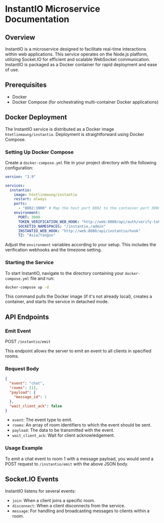 # InstantIO Microservice Documentation

## Overview

InstantIO is a microservice designed to facilitate real-time interactions within web applications. This service operates on the Node.js platform, utilizing Socket.IO for efficient and scalable WebSocket communication. InstantIO is packaged as a Docker container for rapid deployment and ease of use.

## Prerequisites

- Docker
- Docker Compose (for orchestrating multi-container Docker applications)

## Docker Deployment

The InstantIO service is distributed as a Docker image `htetlinmaung/instantio`. Deployment is straightforward using Docker Compose.

### Setting Up Docker Compose

Create a `docker-compose.yml` file in your project directory with the following configuration:

```yml
version: "3.9"

services:
  instantio:
    image: htetlinmaung/instantio
    restart: always
    ports:
      - "8002:3000" # Map the host port 8002 to the container port 3000
    environment:
      PORT: 3000
      TOKEN_VERIFICATION_WEB_HOOK: "http://web:8080/api/auth/verify-token"
      SOCKETIO_NAMESPACES: "/instantio,/admin"
      INSTANTIO_WEB_HOOK: "http://web:8080/api/instantio/hook"
      TZ: "Asia/Yangon"
```

Adjust the `environment` variables according to your setup. This includes the verification webhooks and the timezone setting.

### Starting the Service

To start InstantIO, navigate to the directory containing your `docker-compose.yml` file and run:

```bash
docker-compose up -d
```

This command pulls the Docker image (if it's not already local), creates a container, and starts the service in detached mode.

## API Endpoints

### Emit Event

POST `/instantio/emit`

This endpoint allows the server to emit an event to all clients in specified rooms.

### Request Body

```json
{
  "event": "chat",
  "rooms": [1],
  "payload": {
    "message_id": 1
  },
  "wait_client_ack": false
}
```

- `event`: The event type to emit.
- `rooms`: An array of room identifiers to which the event should be sent.
- `payload`: The data to be transmitted with the event.
- `wait_client_ack`: Wait for client acknowledgement.

### Usage Example

To emit a chat event to room 1 with a message payload, you would send a POST request to `/instantio/emit` with the above JSON body.

## Socket.IO Events

InstantIO listens for several events:

- `join`: When a client joins a specific room.
- `disconnect`: When a client disconnects from the service.
- `message`: For handling and broadcasting messages to clients within a room.
